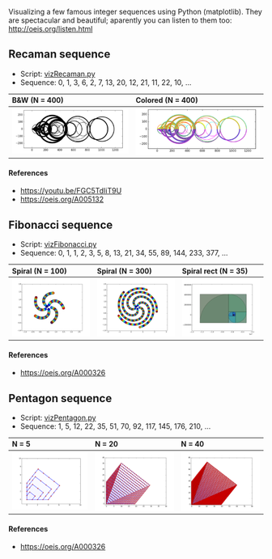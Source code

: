 Visualizing a few famous integer sequences using Python (matplotlib). 
They are spectacular and beautiful; aparently you can listen to them too: http://oeis.org/listen.html 

## Recaman sequence

- Script: [vizRecaman.py](vizRecaman.py)
- Sequence: 0, 1, 3, 6, 2, 7, 13, 20, 12, 21, 11, 22, 10, ...

| B&W (N = 400)  | Colored (N = 400) | 
|:--------------------|:----------------
| ![det-400b](/data/400b.png) |   ![det-400c](/data/400c.png) | 

#### References
- https://youtu.be/FGC5TdIiT9U
- https://oeis.org/A005132


## Fibonacci sequence

- Script: [vizFibonacci.py](vizFibonacci.py)
- Sequence: 0, 1, 1, 2, 3, 5, 8, 13, 21, 34, 55, 89, 144, 233, 377, ...

| Spiral (N = 100)  | Spiral (N = 300) | Spiral rect (N = 35) 
|:--------------------|:--------------------|:--------------------
| ![det-5c](/data/100fibo.png) |   ![det-20c](/data/300fibo.png) |  ![det-40c](/data/35fiborect.png) | 

#### References
- https://oeis.org/A000326



## Pentagon sequence

- Script: [vizPentagon.py](vizPentagon.py)
- Sequence: 1, 5, 12, 22, 35, 51, 70, 92, 117, 145, 176, 210, ...

| N = 5  | N = 20 | N = 40 
|:--------------------|:--------------------|:--------------------
| ![det-5c](/data/5c.png) |   ![det-20c](/data/20c.png) |  ![det-40c](/data/40c.png) | 

#### References
- https://oeis.org/A000326

